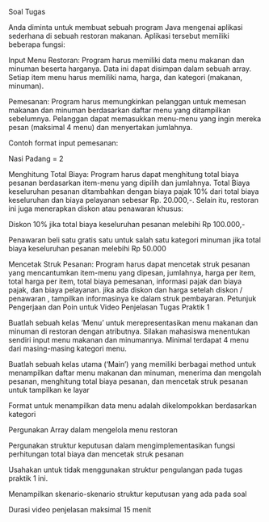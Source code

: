 Soal Tugas

Anda diminta untuk membuat sebuah program Java mengenai aplikasi sederhana di sebuah restoran makanan. Aplikasi tersebut memiliki beberapa fungsi:

Input Menu Restoran: Program harus memiliki data menu makanan dan minuman beserta harganya. Data ini dapat disimpan dalam sebuah array. Setiap item menu harus memiliki nama, harga, dan kategori (makanan, minuman).

Pemesanan: Program harus memungkinkan pelanggan untuk memesan makanan dan minuman berdasarkan daftar menu yang ditampilkan sebelumnya. Pelanggan dapat memasukkan menu-menu yang ingin mereka pesan (maksimal 4 menu) dan menyertakan jumlahnya.

Contoh format input pemesanan:

Nasi Padang = 2

Menghitung Total Biaya: Program harus dapat menghitung total biaya pesanan berdasarkan item-menu yang dipilih dan jumlahnya. Total Biaya keseluruhan pesanan ditambahkan dengan biaya pajak 10% dari total biaya keseluruhan dan biaya pelayanan sebesar Rp. 20.000,-. Selain itu, restoran ini juga menerapkan diskon atau penawaran khusus:

Diskon 10% jika total biaya keseluruhan pesanan melebihi Rp 100.000,-

Penawaran beli satu gratis satu untuk salah satu kategori minuman jika total biaya keseluruhan pesanan melebihi Rp 50.000

Mencetak Struk Pesanan: Program harus dapat mencetak struk pesanan yang mencantumkan item-menu yang dipesan, jumlahnya, harga per item, total harga per item, total biaya pemesanan, informasi pajak dan biaya pajak, dan biaya pelayanan. jika ada diskon dan harga setelah diskon / penawaran , tampilkan informasinya ke dalam struk pembayaran.
Petunjuk Pengerjaan dan Poin untuk Video Penjelasan Tugas Praktik 1

Buatlah sebuah kelas ‘Menu’ untuk merepresentasikan menu makanan dan minuman di restoran dengan atributnya. Silakan mahasiswa menentukan sendiri input menu makanan dan minumannya. Minimal terdapat 4 menu dari masing-masing kategori menu.

Buatlah sebuah kelas utama (‘Main’) yang memiliki berbagai method untuk menampilkan daftar menu makanan dan minuman, menerima dan mengolah pesanan, menghitung total biaya pesanan, dan mencetak struk pesanan untuk tampilkan ke layar

Format untuk menampilkan data menu adalah dikelompokkan berdasarkan kategori

Pergunakan Array dalam mengelola menu restoran

Pergunakan struktur keputusan dalam mengimplementasikan fungsi perhitungan total biaya dan mencetak struk pesanan

Usahakan untuk tidak menggunakan struktur pengulangan pada tugas praktik 1 ini.

Menampilkan skenario-skenario struktur keputusan yang ada pada soal

Durasi video penjelasan maksimal 15 menit